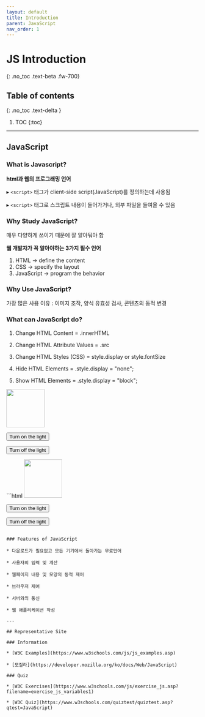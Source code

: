 ```yaml
---
layout: default
title: Introduction
parent: JavaScript
nav_order: 1
---
```


# JS Introduction
{: .no_toc .text-beta .fw-700}

## Table of contents
{: .no_toc .text-delta }

1. TOC
{:toc}

--- 

## JavaScript

### What is Javascript?

**html과 웹의 프로그래밍 언어**

&#9656; `<script>` 태그가 client-side script(JavaScript)를 정의하는데 사용됨

&#9656; `<script>` 태그로 스크립트 내용이 들어가거나, 외부 파일을 들여올 수 있음

### Why Study JavaScript?

매우 다양하게 쓰이기 때문에 잘 알아둬야 함
 
**웹 개발자가 꼭 알아야하는 3가지 필수 언어**

1. HTML → define the content
2. CSS → specify the layout
3. JavaScript →  program the behavior

### Why Use JavaScript?

가장 많은 사용 이유 : 이미지 조작, 양식 유효성 검사, 콘텐츠의 동적 변경

### What can JavaScript do?

1. Change HTML Content = .innerHTML

2. Change HTML Attribute Values = .src

3. Change HTML Styles (CSS) = style.display or style.fontSize

4. Hide HTML Elements = .style.display = "none";

5. Show HTML Elements = .style.display = "block";

<div class="code-example" markdown="1">
<img id="myImage" src="https://www.w3schools.com/js/pic_bulboff.gif" style="width:100px">

<button onclick="document.getElementById('myImage').src='https://www.w3schools.com/js/pic_bulbon.gif'">Turn on the light</button>

<button onclick="document.getElementById('myImage').src='https://www.w3schools.com/js/pic_bulboff.gif'">Turn off the light</button>
</div>
```html
<img id="myImage" src="https://www.w3schools.com/js/pic_bulboff.gif" style="width:100px">

<button onclick="document.getElementById('myImage').src='https://www.w3schools.com/js/pic_bulbon.gif'">Turn on the light</button>

<button onclick="document.getElementById('myImage').src='https://www.w3schools.com/js/pic_bulboff.gif'">Turn off the light</button>
```

### Features of JavaScript

* 다운로드가 필요없고 모든 기기에서 돌아가는 무료언어
 
* 사용자의 입력 및 계산

* 웹페이지 내용 및 모양의 동적 제어

* 브라우저 제어

* 서버와의 통신

* 웹 애플리케이션 작성

---

## Representative Site

### Information

* [W3C Examples](https://www.w3schools.com/js/js_examples.asp)

* [모질라](https://developer.mozilla.org/ko/docs/Web/JavaScript)

### Quiz

* [W3C Exercises](https://www.w3schools.com/js/exercise_js.asp?filename=exercise_js_variables1)

* [W3C Quiz](https://www.w3schools.com/quiztest/quiztest.asp?qtest=JavaScript)
